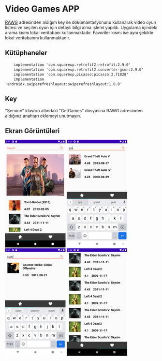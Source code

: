 # Video Games APP
 [RAWG](http://meta.math.stackexchange.com/questions/5020/mathjax-basic-tutorial-and-quick-reference) adresinden aldığım key ile dökümantasyonunu kullanarak video oyun listesi ve seçilen oyun için detaylı bilgi alma işlemi yapıldı. Uygulama içindeki arama kısmı lokal veritabanı kullanmaktadır. Favoriler kısmı ise aynı şekilde lokal veritabanını kullanmaktadır. 


## Kütüphaneler

        implementation 'com.squareup.retrofit2:retrofit:2.9.0'
        implementation 'com.squareup.retrofit2:converter-gson:2.9.0'
        implementation 'com.squareup.picasso:picasso:2.71828'
        implementation 'androidx.swiperefreshlayout:swiperefreshlayout:1.0.0'

## Key

"Service" klasörü altındaki "GetGames" dosyasına RAWG adresinden aldığınız anahtarı eklemeyi unutmayın.

## Ekran Görüntüleri
<div>
 <img src="https://github.com/tugrulbo/VideoGamesDetailsApp/blob/main/Screenshot_1621233674.png" width="200"/>
<img src="https://github.com/tugrulbo/VideoGamesDetailsApp/blob/main/Screenshot_1621233722.png" width="200"/>
<img src="https://github.com/tugrulbo/VideoGamesDetailsApp/blob/main/Screenshot_1621233733.png" width="200"/>
<img src="https://github.com/tugrulbo/VideoGamesDetailsApp/blob/main/Screenshot_1621233856.png" width="200"/>
 </div>
